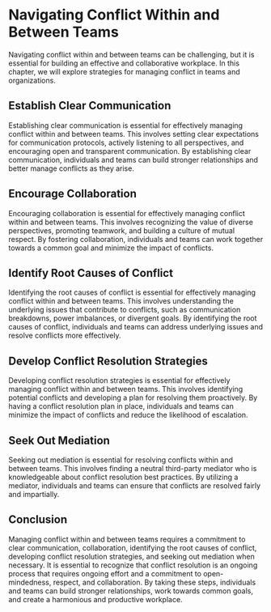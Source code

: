 Navigating Conflict Within and Between Teams
=====================================================================================================

Navigating conflict within and between teams can be challenging, but it is essential for building an effective and collaborative workplace. In this chapter, we will explore strategies for managing conflict in teams and organizations.

Establish Clear Communication
-----------------------------

Establishing clear communication is essential for effectively managing conflict within and between teams. This involves setting clear expectations for communication protocols, actively listening to all perspectives, and encouraging open and transparent communication. By establishing clear communication, individuals and teams can build stronger relationships and better manage conflicts as they arise.

Encourage Collaboration
-----------------------

Encouraging collaboration is essential for effectively managing conflict within and between teams. This involves recognizing the value of diverse perspectives, promoting teamwork, and building a culture of mutual respect. By fostering collaboration, individuals and teams can work together towards a common goal and minimize the impact of conflicts.

Identify Root Causes of Conflict
--------------------------------

Identifying the root causes of conflict is essential for effectively managing conflict within and between teams. This involves understanding the underlying issues that contribute to conflicts, such as communication breakdowns, power imbalances, or divergent goals. By identifying the root causes of conflict, individuals and teams can address underlying issues and resolve conflicts more effectively.

Develop Conflict Resolution Strategies
--------------------------------------

Developing conflict resolution strategies is essential for effectively managing conflict within and between teams. This involves identifying potential conflicts and developing a plan for resolving them proactively. By having a conflict resolution plan in place, individuals and teams can minimize the impact of conflicts and reduce the likelihood of escalation.

Seek Out Mediation
------------------

Seeking out mediation is essential for resolving conflicts within and between teams. This involves finding a neutral third-party mediator who is knowledgeable about conflict resolution best practices. By utilizing a mediator, individuals and teams can ensure that conflicts are resolved fairly and impartially.

Conclusion
----------

Managing conflict within and between teams requires a commitment to clear communication, collaboration, identifying the root causes of conflict, developing conflict resolution strategies, and seeking out mediation when necessary. It is essential to recognize that conflict resolution is an ongoing process that requires ongoing effort and a commitment to open-mindedness, respect, and collaboration. By taking these steps, individuals and teams can build stronger relationships, work towards common goals, and create a harmonious and productive workplace.
